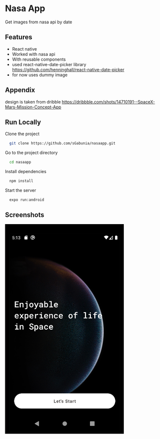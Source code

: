 # Nasa App

Get images from nasa api by date

## Features

- React native
- Worked with nasa api
- With reusable components
- used react-native-date-picker library https://github.com/henninghall/react-native-date-picker
- for now uses dummy image


## Appendix

design is taken from dribble
https://dribbble.com/shots/14710191--SpaceX-Mars-Mission-Concept-App

## Run Locally

Clone the project

```bash
  git clone https://github.com/sGabunia/nasaapp.git
```

Go to the project directory

```bash
  cd nasaapp
```

Install dependencies

```bash
  npm install
```

Start the server

```bash
  expo run:android
```

## Screenshots

![App Screenshot](./assets/Screenshot_13.png)
